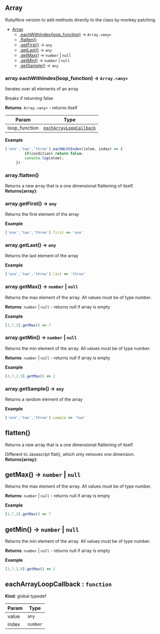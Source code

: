 <a name="String"></a>

## Array
RubyNice version to add methods directly to the class by monkey patching

* [Array](#Array)
    * [.eachWithIndex(loop_function)](#Array+eachWithIndex) &rarr; <code>Array.&lt;any&gt;</code>
    * [.flatten()](#Array+flatten)
    * [.getFirst()](#Array+getFirst) &rarr; <code>any</code>
    * [.getLast()](#Array+getLast) &rarr; <code>any</code>
    * [.getMax()](#Array+getMax) &rarr; <code>number</code> \| <code>null</code>
    * [.getMin()](#Array+getMin) &rarr; <code>number</code> \| <code>null</code>
    * [.getSample()](#Array+getSample) &rarr; <code>any</code>

<a name="Array+eachWithIndex"></a>

### array.eachWithIndex(loop_function) &rarr; <code>Array.&lt;any&gt;</code>
Iterates over all elements of an array

Breaks if returning false

**Returns**: <code>Array.&lt;any&gt;</code> - returns itself  

| Param | Type |
| --- | --- |
| loop_function | [<code>eachArrayLoopCallback</code>](#eachArrayLoopCallback) | 


**Example**
```js
['one','two','three'].eachWithIndex((elem, index) => {
         if(condition) return false;
         console.log(elem);
     })
```
<a name="Array+flatten"></a>

### array.flatten()
Returns a new array that is a one dimensional flattening of itself.
**Returns{array}**:   
<a name="Array+getFirst"></a>

### array.getFirst() &rarr; <code>any</code>
Returns the first element of the array

**Example**
```js
['one','two','three'].first => 'one'
```
<a name="Array+getLast"></a>

### array.getLast() &rarr; <code>any</code>
Returns the last element of the array

**Example**
```js
['one','two','three'].last => 'three'
```
<a name="Array+getMax"></a>

### array.getMax() &rarr; <code>number</code> \| <code>null</code>
Returns the max element of the array. All values must be of type number.

**Returns**: <code>number</code> \| <code>null</code> - returns null if array is empty  

**Example**
```js
[3,7,2].getMax() => 7
```
<a name="Array+getMin"></a>

### array.getMin() &rarr; <code>number</code> \| <code>null</code>
Returns the min element of the array. All values must be of type number.

**Returns**: <code>number</code> \| <code>null</code> - returns null if array is empty  

**Example**
```js
[3,7,2,9].getMax() => 2
```
<a name="Array+getSample"></a>

### array.getSample() &rarr; <code>any</code>
Returns a random element of the array

**Example**
```js
['one','two','three'].sample => 'two'
```
<a name="flatten"></a>

## flatten()
Returns a new array that is a one dimensional flattening of itself.

Different to Javascript flat(), which only removes one dimension.
**Returns{array}**:   
<a name="getMax"></a>

## getMax() &rarr; <code>number</code> \| <code>null</code>
Returns the max element of the array. All values must be of type number.

**Returns**: <code>number</code> \| <code>null</code> - returns null if array is empty  

**Example**
```js
[3,7,2].getMax() => 7
```
<a name="getMin"></a>

## getMin() &rarr; <code>number</code> \| <code>null</code>
Returns the min element of the array. All values must be of type number.

**Returns**: <code>number</code> \| <code>null</code> - returns null if array is empty  

**Example**
```js
[3,7,2,9].getMax() => 2
```
<a name="eachArrayLoopCallback"></a>

## eachArrayLoopCallback : <code>function</code>
**Kind**: global typedef  

| Param | Type |
| --- | --- |
| value | <code>any</code> | 
| index | <code>number</code> | 

